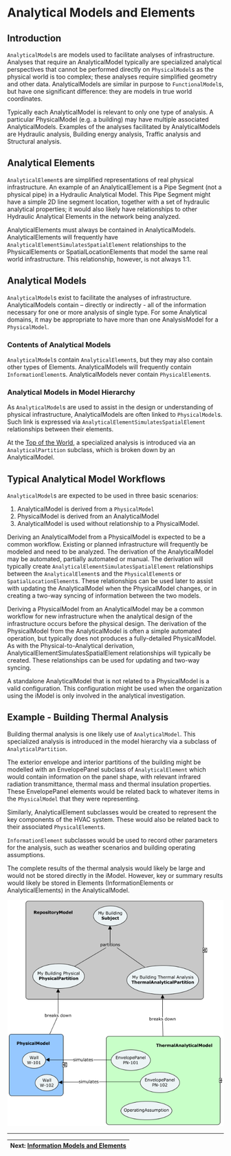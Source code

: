 # Analytical Models and Elements

## Introduction

`AnalyticalModel`s are models used to facilitate analyses of infrastructure. Analyses that require an AnalyticalModel typically are specialized analytical perspectives that cannot be performed directly on `PhysicalModel`s as the physical world is too complex; these analyses require simplified geometry and other data. AnalyticalModels are similar in purpose to `FunctionalModel`s, but have one significant difference: they are models in true world coordinates.

Typically each AnalyticalModel is relevant to only one type of analysis. A particular PhysicalModel (e.g. a building) may have multiple associated AnalyticalModels. Examples of the analyses facilitated by AnalyticalModels are Hydraulic analysis, Building energy analysis, Traffic analysis and Structural analysis.

## Analytical Elements

`AnalyticalElement`s are simplified representations of real physical infrastructure. An example of an AnalyticalElement is a Pipe Segment (not a physical pipe) in a Hydraulic Analytical Model. This Pipe Segment might have a simple 2D line segment location, together with a set of hydraulic analytical properties; it would also likely have relationships to other Hydraulic Analytical Elements in the network being analyzed.

AnalyticalElements must always be contained in AnalyticalModels. AnalyticalElements will frequently have `AnalyticalElementSimulatesSpatialElement` relationships to the PhysicalElements or SpatialLocationElements that model the same real world infrastructure. This relationship, however, is not always 1:1.

## Analytical Models

`AnalyticalModel`s exist to facilitate the analyses of infrastructure. AnalyticalModels contain – directly or indirectly - all of the information necessary for one or more analysis of single type. For some Analytical domains, it may be appropriate to have more than one AnalysisModel for a `PhysicalModel`.

### Contents of Analytical Models

`AnalyticalModel`s contain `AnalyticalElement`s, but they may also contain other types of Elements. AnalyticalModels will frequently contain `InformationElement`s. AnalyticalModels never contain `PhysicalElement`s.

### Analytical Models in Model Hierarchy

As `AnalyticalModel`s are used to assist in the design or understanding of physical infrastructure, AnalyticalModels are often linked to `PhysicalModel`s. Such link is expressed via `AnalyticalElementSimulatesSpatialElement` relationships between their elements.

At the [Top of the World](../data-organization/information-hierarchy.md), a specialized analysis is introduced via an `AnalyticalPartition` subclass, which is broken down by an AnalyticalModel.

## Typical Analytical Model Workflows

`AnalyticalModel`s are expected to be used in three basic scenarios:

1. AnalyticalModel is derived from a `PhysicalModel`
2. PhysicalModel is derived from an AnalyticalModel
3. AnalyticalModel is used without relationship to a PhysicalModel.

Deriving an AnalyticalModel from a PhysicalModel is expected to be a common workflow. Existing or planned infrastructure will frequently be modeled and need to be analyzed. The derivation of the AnalyticalModel may be automated, partially automated or manual. The derivation will typically create `AnalyticalElementSimulatesSpatialElement` relationships between the `AnalyticalElement`s and the `PhysicalElement`s or `SpatialLocationElement`s. These relationships can be used later to assist with updating the AnalyticalModel when the PhysicalModel changes, or in creating a two-way syncing of information between the two models.

Deriving a PhysicalModel from an AnalyticalModel may be a common workflow for new infrastructure when the analytical design of the infrastructure occurs before the physical design. The derivation of the PhysicalModel from the AnalyticalModel is often a simple automated operation, but typically does not produces a fully-detailed PhysicalModel. As with the Physical-to-Analytical derivation, AnalyticalElementSimulatesSpatialElement relationships will typically be created. These relationships can be used for updating and two-way syncing.

A standalone AnalyticalModel that is not related to a PhysicalModel is a valid configuration. This configuration might be used when the organization using the iModel is only involved in the analytical investigation.

## Example - Building Thermal Analysis

Building thermal analysis is one likely use of `AnalyticalModel`. This specialized analysis is introduced in the model hierarchy via a subclass of `AnalyticalPartition`.

The exterior envelope and interior partitions of the building might be modelled with an EnvelopePanel subclass of `AnalyticalElement` which would contain information on the panel shape, with relevant infrared radiation transmittance, thermal mass and thermal insulation properties. These EnvelopePanel elements would be related back to whatever items in the `PhysicalModel` that they were representing.

Similarly, AnalyticalElement subclasses would be created to represent the key components of the HVAC system. These would also be related back to their associated `PhysicalElement`s.

`InformationElement` subclasses would be used to record other parameters for the analysis, such as weather scenarios and building operating assumptions.

The complete results of the thermal analysis would likely be large and would not be stored directly in the iModel. However, key or summary results would likely be stored in Elements (InformationElements or AnalyticalElements) in the AnalyticalModel.

![Analytical Hierarchy](../media/analytical-hierarchy.png)

---
| Next: [Information Models and Elements](./information-models-and-elements.md)
|:---
